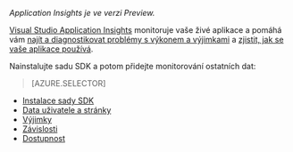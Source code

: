 
*Application Insights je ve verzi Preview.*

<a name="selector1"></a>

[Visual Studio Application Insights](../articles/application-insights/app-insights-overview.md) monitoruje vaše živé aplikace a pomáhá vám [najít a diagnostikovat problémy s výkonem a výjimkami](../articles/application-insights/app-insights-detect-triage-diagnose.md) a [zjistit, jak se vaše aplikace používá](../articles/application-insights/app-insights-overview-usage.md). 

Nainstalujte sadu SDK a potom přidejte monitorování ostatních dat:

> [AZURE.SELECTOR]
- [Instalace sady SDK](../articles/application-insights/app-insights-asp-net.md#selector1)
- [Data uživatele a stránky](../articles/application-insights/app-insights-javascript.md#selector1)
- [Výjimky](../articles/application-insights/app-insights-asp-net-exceptions.md#selector1)
- [Závislosti](../articles/application-insights/app-insights-asp-net-dependencies.md#selector1)
- [Dostupnost](../articles/application-insights/app-insights-monitor-web-app-availability.md#selector1)




<!--HONumber=Jun16_HO2-->


